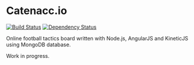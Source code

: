 Catenacc.io
===========
[![Build Status](https://travis-ci.org/tjokimie/catenaccio.png)](https://travis-ci.org/tjokimie/catenaccio)
[![Dependency Status](https://david-dm.org/tjokimie/catenaccio.svg)](https://david-dm.org/tjokimie/catenaccio)

Online football tactics board written with Node.js, AngularJS and KineticJS using MongoDB database.

Work in progress.
